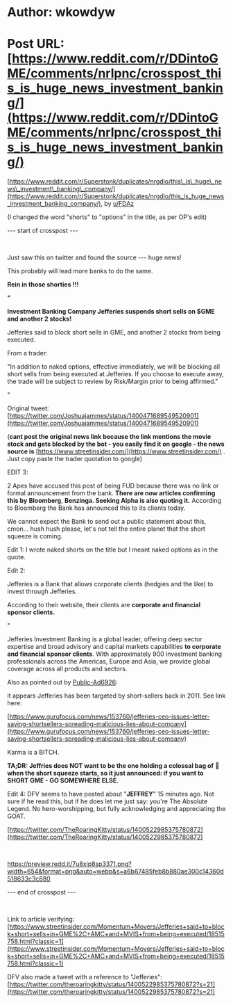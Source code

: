 # Author: wkowdyw
# Post URL: [https://www.reddit.com/r/DDintoGME/comments/nrlpnc/crosspost_this_is_huge_news_investment_banking/](https://www.reddit.com/r/DDintoGME/comments/nrlpnc/crosspost_this_is_huge_news_investment_banking/)


[https://www.reddit.com/r/Superstonk/duplicates/nrgdlo/this\_is\_huge\_news\_investment\_banking\_company/](https://www.reddit.com/r/Superstonk/duplicates/nrgdlo/this_is_huge_news_investment_banking_company/), by [u/FDAz](https://www.reddit.com/user/FDAz/)

(I changed the word "shorts" to "options" in the title, as per OP's edit)

\--- start of crosspost ---

&#x200B;

Just saw this on twitter and found the source --- huge news!

This probably will lead more banks to do the same.

**Rein in those shorties !!!**

**"**

**Investment Banking Company Jefferies suspends short sells on $GME and another 2 stocks!**

Jefferies said to block short sells in GME, and another 2 stocks from being executed.

From a trader:

"In addition to naked options, effective immediately, we will be blocking all short sells from being executed at Jefferies. If you choose to execute away, the trade will be subject to review by Risk/Margin prior to being affirmed."

"

Original tweet: [https://twitter.com/Joshuajammes/status/1400471689549520901](https://twitter.com/Joshuajammes/status/1400471689549520901)

(**cant post the original news link because the link mentions the movie stock and gets blocked by the bot - you easily find it on google - the news source is** [https://www.streetinsider.com/](https://www.streetinsider.com/) . Just copy paste the trader quotation to google)

EDIT 3:

2 Apes have accused this post of being FUD because there was no link or formal announcement from the bank. **There are now articles confirming this by** **Bloomberg**, **Benzinga. Seeking Alpha is also quoting it.** According to Bloomberg the Bank has announced this to its clients today.

We cannot expect the Bank to send out a public statement about this, cmon... hush hush please, let's not tell the entire planet that the short squeeze is coming.

Edit 1: I wrote naked shorts on the title but I meant naked options as in the quote.

Edit 2:

Jefferies is a Bank that allows corporate clients (hedgies and the like) to invest through Jefferies.

According to their website, their clients are **corporate and financial sponsor clients.**

"

Jefferies Investment Banking is a global leader, offering deep sector expertise and broad advisory and capital markets capabilities **to corporate and financial sponsor clients**. With approximately 900 investment banking professionals across the Americas, Europe and Asia, we provide global coverage across all products and sectors.

Also as pointed out by [Public-Ad6926](https://www.reddit.com/user/Public-Ad6926/):

it appears Jefferies has been targeted by short-sellers back in 2011. See link here:

[https://www.gurufocus.com/news/153760/jefferies-ceo-issues-letter-saying-shortsellers-spreading-malicious-lies-about-company](https://www.gurufocus.com/news/153760/jefferies-ceo-issues-letter-saying-shortsellers-spreading-malicious-lies-about-company)

Karma is a BITCH.

**TA;DR: Jeffries does NOT want to be the one holding a colossal bag of** 💩 **when the short squeeze starts, so it just announced: if you want to SHORT GME - GO SOMEWHERE ELSE.**

Edit 4: DFV seems to have posted about "**JEFFREY**" 15 minutes ago. Not sure if he read this, but if he does let me just say: you're The Absolute Legend. No hero-worshipping, but fully acknowledging and appreciating the GOAT.

[https://twitter.com/TheRoaringKitty/status/1400522985375780872](https://twitter.com/TheRoaringKitty/status/1400522985375780872)

&#x200B;

https://preview.redd.it/7u8xip8sp3371.png?width=654&format=png&auto=webp&s=a6b67485feb8b880ae300c14360d518633c3c880

\--- end of crosspost ---

&#x200B;

Link to article verifying: [https://www.streetinsider.com/Momentum+Movers/Jefferies+said+to+block+short+sells+in+GME%2C+AMC+and+MVIS+from+being+executed/18515758.html?classic=1](https://www.streetinsider.com/Momentum+Movers/Jefferies+said+to+block+short+sells+in+GME%2C+AMC+and+MVIS+from+being+executed/18515758.html?classic=1)

DFV also made a tweet with a reference to "Jefferies": [https://twitter.com/theroaringkitty/status/1400522985375780872?s=21](https://twitter.com/theroaringkitty/status/1400522985375780872?s=21)